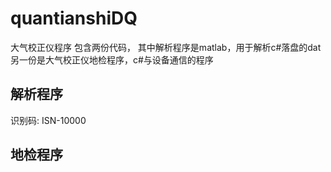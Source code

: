 # quantianshiDQ

大气校正仪程序
包含两份代码，
其中解析程序是matlab，用于解析c#落盘的dat
另一份是大气校正仪地检程序，c#与设备通信的程序

## 解析程序
识别码:  ISN-10000

## 地检程序

